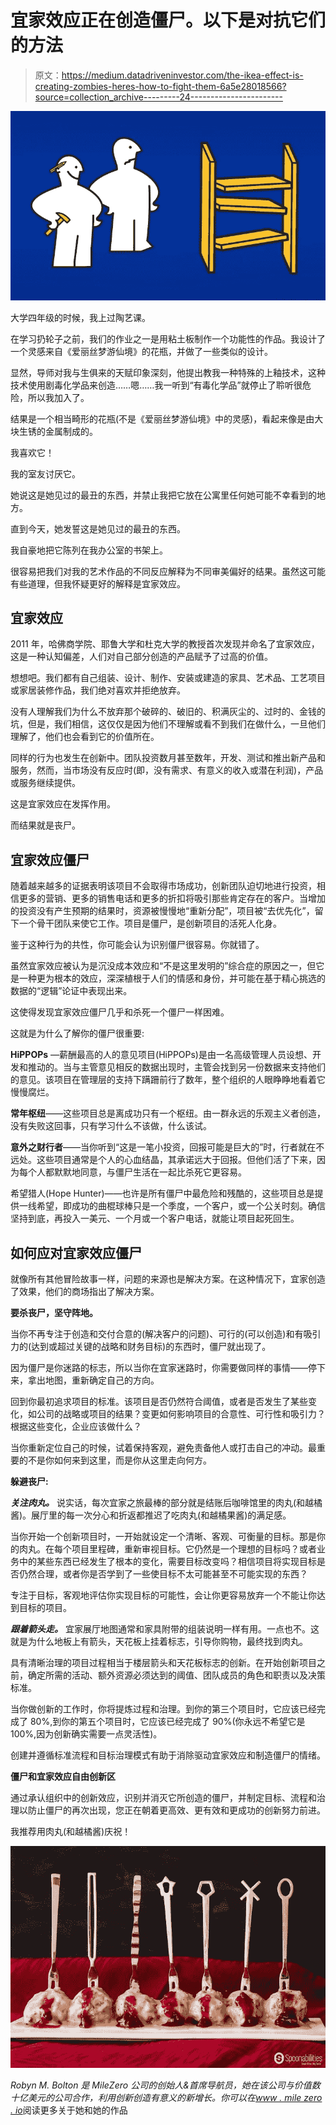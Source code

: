# 宜家效应正在创造僵尸。以下是对抗它们的方法

> 原文：<https://medium.datadriveninvestor.com/the-ikea-effect-is-creating-zombies-heres-how-to-fight-them-6a5e28018566?source=collection_archive---------24----------------------->

![](img/5403a93062dcda5d87ce2688a2aa9c56.png)

大学四年级的时候，我上过陶艺课。

在学习扔轮子之前，我们的作业之一是用粘土板制作一个功能性的作品。我设计了一个灵感来自《爱丽丝梦游仙境》的花瓶，并做了一些类似的设计。

显然，导师对我与生俱来的天赋印象深刻，他提出教我一种特殊的上釉技术，这种技术使用剧毒化学品来创造……嗯……我一听到“有毒化学品”就停止了聆听很危险，所以我加入了。

结果是一个相当畸形的花瓶(不是《爱丽丝梦游仙境》中的灵感)，看起来像是由大块生锈的金属制成的。

我喜欢它！

我的室友讨厌它。

她说这是她见过的最丑的东西，并禁止我把它放在公寓里任何她可能不幸看到的地方。

直到今天，她发誓这是她见过的最丑的东西。

我自豪地把它陈列在我办公室的书架上。

很容易把我们对我的艺术作品的不同反应解释为不同审美偏好的结果。虽然这可能有些道理，但我怀疑更好的解释是宜家效应。

## **宜家效应**

2011 年，哈佛商学院、耶鲁大学和杜克大学的教授首次发现并命名了宜家效应，这是一种认知偏差，人们对自己部分创造的产品赋予了过高的价值。

想想吧。我们都有自己组装、设计、制作、安装或建造的家具、艺术品、工艺项目或家居装修作品，我们绝对喜欢并拒绝放弃。

没有人理解我们为什么不放弃那个破碎的、破旧的、积满灰尘的、过时的、金钱的坑，但是，我们相信，这仅仅是因为他们不理解或看不到我们在做什么，一旦他们理解了，他们也会看到它的价值所在。

同样的行为也发生在创新中。团队投资数月甚至数年，开发、测试和推出新产品和服务，然而，当市场没有反应时(即，没有需求、有意义的收入或潜在利润)，产品或服务继续提供。

这是宜家效应在发挥作用。

而结果就是丧尸。

## **宜家效应僵尸**

随着越来越多的证据表明该项目不会取得市场成功，创新团队迫切地进行投资，相信更多的营销、更多的销售电话和更多的折扣将吸引那些肯定存在的客户。当增加的投资没有产生预期的结果时，资源被慢慢地“重新分配”，项目被“去优先化”，留下一个骨干团队来使它工作。项目是僵尸，是创新项目的活死人化身。

鉴于这种行为的共性，你可能会认为识别僵尸很容易。你就错了。

虽然宜家效应被认为是沉没成本效应和“不是这里发明的”综合症的原因之一，但它是一种更为根本的效应，深深植根于人们的情感和身份，并可能在基于精心挑选的数据的“逻辑”论证中表现出来。

这使得发现宜家效应僵尸几乎和杀死一个僵尸一样困难。

这就是为什么了解你的僵尸很重要:

**HiPPOPs** —薪酬最高的人的意见项目(HiPPOPs)是由一名高级管理人员设想、开发和推动的。当与主管意见相反的数据出现时，主管会找到另一份数据来支持他们的意见。该项目在管理层的支持下蹒跚前行了数年，整个组织的人眼睁睁地看着它慢慢腐烂。

**常年枢纽**——这些项目总是离成功只有一个枢纽。由一群永远的乐观主义者创造，没有失败这回事，只有学习什么不该做，什么该试。

**意外之财行者**——当你听到“这是一笔小投资，回报可能是巨大的”时，行者就在不远处。这些项目通常是个人的心血结晶，其承诺远大于回报。但他们活了下来，因为每个人都默默地同意，与僵尸生活在一起比杀死它更容易。

希望猎人(Hope Hunter)——也许是所有僵尸中最危险和残酷的，这些项目总是提供一线希望，即成功的曲棍球棒只是一个季度，一个客户，或一个公关时刻。确信坚持到底，再投入一美元、一个月或一个客户电话，就能让项目起死回生。

## **如何应对宜家效应僵尸**

就像所有其他冒险故事一样，问题的来源也是解决方案。在这种情况下，宜家创造了效果，他们的商场指出了解决方案。

**要杀丧尸，坚守阵地。**

当你不再专注于创造和交付合意的(解决客户的问题)、可行的(可以创造)和有吸引力的(达到或超过关键的战略和财务目标)的东西时，僵尸就出现了。

因为僵尸是你迷路的标志，所以当你在宜家迷路时，你需要做同样的事情——停下来，拿出地图，重新确定自己的方向。

回到你最初追求项目的标准。该项目是否仍然符合阈值，或者是否发生了某些变化，如公司的战略或项目的结果？变更如何影响项目的合意性、可行性和吸引力？根据这些变化，企业应该做什么？

当你重新定位自己的时候，试着保持客观，避免责备他人或打击自己的冲动。最重要的不是你如何来到这里，而是你从这里走向何方。

**躲避丧尸:**

***关注肉丸。*** 说实话，每次宜家之旅最棒的部分就是结账后咖啡馆里的肉丸(和越橘酱)。展厅里的每一次分心和折返都推迟了吃肉丸(和越橘果酱)的满足感。

当你开始一个创新项目时，一开始就设定一个清晰、客观、可衡量的目标。那是你的肉丸。在每个项目里程碑，重新审视目标。它仍然是一个理想的目标吗？或者业务中的某些东西已经发生了根本的变化，需要目标改变吗？相信项目将实现目标是否仍然合理，或者你是否学到了一些使目标不太可能甚至不可能实现的东西？

专注于目标，客观地评估你实现目标的可能性，会让你更容易放弃一个不能让你达到目标的项目。

***跟着箭头走。*** 宜家展厅地图通常和家具附带的组装说明一样有用。一点也不。这就是为什么地板上有箭头，天花板上挂着标志，引导你购物，最终找到肉丸。

具有清晰治理的项目过程相当于楼层箭头和天花板标志的创新。在开始创新项目之前，确定所需的活动、额外资源必须达到的阈值、团队成员的角色和职责以及决策标准。

当你做创新的工作时，你将提炼过程和治理。到你的第三个项目时，它应该已经完成了 80%,到你的第五个项目时，它应该已经完成了 90%(你永远不希望它是 100%,因为创新确实需要一点灵活性)。

创建并遵循标准流程和目标治理模式有助于消除驱动宜家效应和制造僵尸的情绪。

**僵尸和宜家效应自由创新区**

通过承认组织中的创新效应，识别并消灭它所创造的僵尸，并制定目标、流程和治理以防止僵尸的再次出现，您正在朝着更高效、更有效和更成功的创新努力前进。

我推荐用肉丸(和越橘酱)庆祝！

![](img/349590c6023538f24a514167a5c073b8.png)

*Robyn M. Bolton 是 MileZero* *公司的创始人&首席导航员，她在该公司与价值数十亿美元的公司合作，利用创新创造有意义的新增长。你可以在*[*www . mile zero . io*](http://www.milezero.io/)阅读更多关于她和她的作品